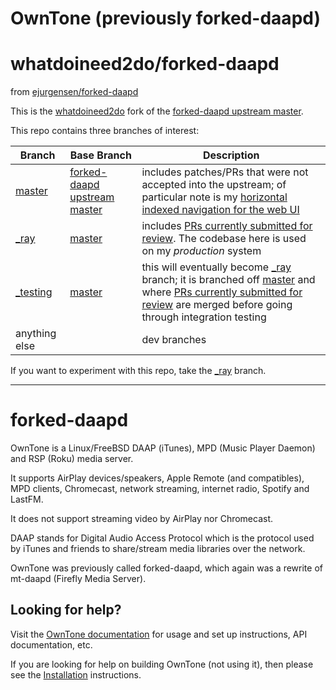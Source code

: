 # OwnTone (previously forked-daapd)
# whatdoineed2do/forked-daapd

from [ejurgensen/forked-daapd](https://github.com/ejurgensen/forked-daapd)

This is the [whatdoineed2do](https://github.com/whatdoineed2do/forked-daapd) fork of the [forked-daapd upstream master](https://github.com/ejurgensen/forked-daapd).

This repo contains three branches of interest:

|Branch|Base Branch|Description|
|------|-----------|-----------|
|[master]( https://github.com/whatdoineed2do/forked-daapd/tree/master)|[forked-daapd upstream master]( https://github.com/ejurgensen/forked-daapd/tree/master)|includes patches/PRs that were not accepted into the upstream;  of particular note is my [horizontal indexed navigation for the web UI](https://github.com/ejurgensen/forked-daapd/pull/598)|, composer search/display on webui and dedicated stop button for webui
|[_ray]( https://github.com/whatdoineed2do/forked-daapd/tree/_ray)|[master]( https://github.com/whatdoineed2do/forked-daapd/tree/master)|includes [PRs currently submitted for review]( https://github.com/ejurgensen/forked-daapd/pulls/whatdoineed2do).  The codebase here is used on my _production_ system|
|[_testing]( https://github.com/whatdoineed2do/forked-daapd/tree/_testing)|[master]( https://github.com/whatdoineed2do/forked-daapd/tree/master)|this will eventually become [_ray]( https://github.com/whatdoineed2do/forked-daapd/tree/_ray) branch;  it is branched off [master]( https://github.com/whatdoineed2do/forked-daapd/tree/master) and where [PRs currently submitted for review]( https://github.com/ejurgensen/forked-daapd/pulls/whatdoineed2do) are merged before going through integration testing|
|anything else||dev branches|

If you want to experiment with this repo, take the [_ray]( https://github.com/whatdoineed2do/forked-daapd/tree/_ray) branch.

---

# forked-daapd

OwnTone is a Linux/FreeBSD DAAP (iTunes), MPD (Music Player Daemon) and
RSP (Roku) media server.

It supports AirPlay devices/speakers, Apple Remote (and compatibles),
MPD clients, Chromecast, network streaming, internet radio, Spotify and LastFM.

It does not support streaming video by AirPlay nor Chromecast.

DAAP stands for Digital Audio Access Protocol which is the protocol used
by iTunes and friends to share/stream media libraries over the network.

OwnTone was previously called forked-daapd, which again was a rewrite of
mt-daapd (Firefly Media Server).


## Looking for help?

Visit the [OwnTone documentation](https://owntone.github.io/owntone-server/installation/) for
usage and set up instructions, API documentation, etc.

If you are looking for help on building OwnTone (not using it), then
please see the [Installation](https://owntone.github.io/owntone-server/installation/)
instructions.

